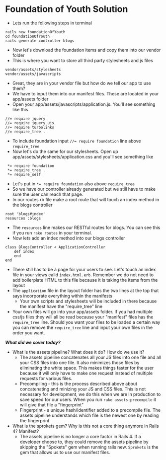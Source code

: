 # Foundation of Youth Solution

* Lets run the following steps in terminal

```
rails new foundationOfYouth
cd foundationOfYouth
rails generate controller blogs
```
* Now let's download the foundation items and copy them into our vendor folder
* This is where you want to store all third party stylesheets and js files

```
vendor/assets/stylesheets
vendor/assets/javascripts
```
* Great, they are in your vendor file but how do we tell our app to use them?
* We have to input them into our manifest files. These are located in your app/assets folder
* Open your app/assets/javascripts/application.js. You'll see something like this

```
//= require jquery
//= require jquery_ujs
//= require turbolinks
//= require_tree .
```
* To include foundation input `//= require foundation` line above `require_tree`
* Now let's do the same for our stylesheets. Open up app/assets/stylesheets/application.css and you'll see something like

```
 *= require foundation
 *= require_tree .
 *= require_self
```
* Let's put in `*= require foundation` also above `require_tree`
* So we have our controller already generated but we still have to make sure the user can reach that page. 
* In our routes.rb file make a root route that will touch an index method in the blogs controller

```
root 'blogs#index'
resources :blogs
```
* The `resources` line makes our RESTful routes for blogs. You can see this if you run `rake routes` in your terminal.
* Now lets add an index method into our blogs controller

```
class BlogsController < ApplicationController
	def index 		
	end
end

```
* There still has to be a page for your users to see. Let's touch an index file in your views calld `index.html.erb`. Remember we do not need to add boilerplate HTML to this file because it is taking the items from the layout
* The `application` file in the layout folder has the two lines at the top that says incorporate everything within the manifests
	* Your own scripts and stylesheets will be included in there because the manifest have the "require_tree" line
* Your own files will go into your app/assets folder. If you had multiple css/js files they will all be read because your "manifest" files has the `require_tree` line. Should you want your files to be loaded a certain way you can remove the `require_tree` line and input your own files in the order you want. 
		
***What did we cover today?***

* What is the assets pipeline? What does it do? How do we use it? 
	* The assets pipeline concatenates all your JS files into one file and all your CSS files into one file. It also minimizes those files by eliminating the white space. This makes things faster for the user because it will only have to make one request instead of multiple requests for various files. 
	* Precompiling - this is the process described above about concatenating and minizing your JS and CSS files. This is not necessary for development, we do this when we are in production to save speed for our users. When you run `rake assets:precompile` it will give that file a "fingerprint"
	* Fingerprint - a unique hash/identifier added to a precompile file. The assets pipeline understands which file is the newest one by reading the fingerprint. 
* What is the sprokets gem? Why is this not a core thing anymore in Rails 4? Manifest?
	* The assets pipeline is no longer a core factor in Rails 4. If a developer choose to, they could remove the assets pipeline by skipping the "Spokets" gem when running rails new. `Sprokets` is the gem that allows us to use our manifest files. 